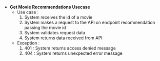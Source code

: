 - **Get Movie Recommendations Usecase**
    - Use case :
        1. System receives the id of a movie
        2. System makes a request to the API on endpoint recommendation passing the movie id
        3. System validates request data
        4. System returns data received from API
    - Exception :
        1. 401 : System returns access denied message
        2. 404 : System returns unexpected error message